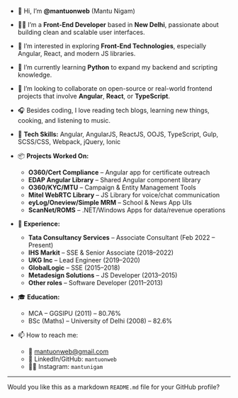 * 👋 Hi, I’m **@mantuonweb** (Mantu Nigam)

* 👨‍💻 I’m a **Front-End Developer** based in **New Delhi**, passionate about building clean and scalable user interfaces.

* 👀 I’m interested in exploring **Front-End Technologies**, especially Angular, React, and modern JS libraries.

* 🌱 I’m currently learning **Python** to expand my backend and scripting knowledge.

* 💞️ I’m looking to collaborate on open-source or real-world frontend projects that involve **Angular**, **React**, or **TypeScript**.

* 🎧 Besides coding, I love reading tech blogs, learning new things, cooking, and listening to music.

* 🧰 **Tech Skills:** Angular, AngularJS, ReactJS, OOJS, TypeScript, Gulp, SCSS/CSS, Webpack, jQuery, Ionic

* 📦 **Projects Worked On:**

  * **O360/Cert Compliance** – Angular app for certificate outreach
  * **EDAP Angular Library** – Shared Angular component library
  * **O360/KYC/MTU** – Campaign & Entity Management Tools
  * **Mitel WebRTC Library** – JS Library for voice/chat communication
  * **eyLog/Oneview/Simple MRM** – School & News App UIs
  * **ScanNet/ROMS** – .NET/Windows Apps for data/revenue operations

* 💼 **Experience:**

  * **Tata Consultancy Services** – Associate Consultant (Feb 2022 – Present)
  * **IHS Markit** – SSE & Senior Associate (2018–2022)
  * **UKG Inc** – Lead Engineer (2019–2020)
  * **GlobalLogic** – SSE (2015–2018)
  * **Metadesign Solutions** – JS Developer (2013–2015)
  * **Other roles** – Software Developer (2011–2013)

* 🎓 **Education:**

  * MCA – GGSIPU (2011) – 80.76%
  * BSc (Maths) – University of Delhi (2008) – 82.6%

* 📫 How to reach me:

  * 📧 [mantuonweb@gmail.com](mailto:mantuonweb@gmail.com)
  * 💼 LinkedIn/GitHub: `mantuonweb`
  * 🧑‍💻 Instagram: `mantunigam`

---

Would you like this as a markdown `README.md` file for your GitHub profile?


<!---
mantuonweb/mantuonweb is a ✨ special ✨ repository because its `README.md` (this file) appears on your GitHub profile.
You can click the Preview link to take a look at your changes.
--->
